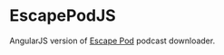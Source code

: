 # EscapePodJS 

AngularJS version of [Escape Pod](https://github.com/tsasioglu/Escape-Pod) podcast downloader.
